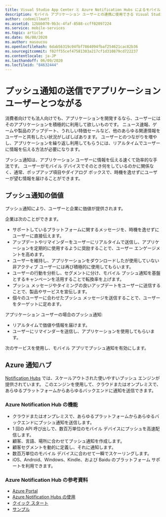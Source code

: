 ```yaml
---
title: Visual Studio App Center と Azure Notification Hubs によるモバイル アプリのプッシュ通知の重要性
description: モバイル アプリケーション ユーザーとの連携に使用できる Visual Studio App Center などのサービスについて説明します。
author: codemillmatt
ms.assetid: 12bbb070-9b3c-4faf-8588-ccff02097224
ms.service: mobile-services
ms.topic: article
ms.date: 06/08/2020
ms.author: masoucou
ms.openlocfilehash: 6dab56319c04fbf7864094fbaf254621cac82b36
ms.sourcegitcommit: f02ff55cef47581303a217cf1d310879cd722237
ms.contentlocale: ja-JP
ms.lasthandoff: 06/09/2020
ms.locfileid: "84632444"
---
```

# <a name="engage-with-your-application-users-by-sending-push-notifications"></a>プッシュ通知の送信でアプリケーション ユーザーとつながる

消費者向けでも法人向けでも、アプリケーションを開発するなら、ユーザーにはそのアプリケーションを積極的に利用して欲しいものです。 ニュース速報、ゲームや製品のアップデート、うれしい特価セールなど、他のあらゆる関連情報をユーザーと共有したい状況がしばしばあります。 ユーザーとのつながりを増やし、アプリケーションを繰り返し利用してもらうには、リアルタイムでユーザーに情報を伝える方法が必要になります。

プッシュ通知は、アプリケーション ユーザーに情報を伝える速くて効率的な手法です。 ユーザーがモバイル デバイスでそのとき何をしているのかに関係なく、通常、ポップアップ項目やダイアログ ボックスで、時機を逸せずにユーザーが望む情報を届けることができます。

## <a name="value-of-push-notifications"></a>プッシュ通知の価値

プッシュ通知により、ユーザーと企業に価値が提供されます。

企業は次のことができます。

- サポートしているプラットフォームに関するメッセージを、時機を逸せずにユーザーに直接伝えます。
- アップデートやリマインダーをユーザーにリアルタイムで送信し、アプリケーションを定期的に使用するように奨励することで、ユーザー エンゲージメントを高めます。
- ユーザーを維持し、アプリケーションをダウンロードしたが使用していない非アクティブ ユーザーには再び積極的に使用してもらいます。
- ユーザーの行動を分析し、セグメントに分け、モバイル プッシュ通知を基盤とするキャンペーンを活用することで転換率を上げます。
- プッシュ メッセージやタイミングの良いアップデートをユーザーに送信することで、製品やサービスを宣伝します。
- 個々のユーザーに合わせたプッシュ メッセージを送信することで、ユーザーをターゲットに定めます。

アプリケーション ユーザーの場合のプッシュ通知:

- リアルタイムで価値や情報を届けます。
- ユーザーにリマインダーを送信し、アプリケーションを使用してもらいます。

次のサービスを使用し、モバイル アプリでプッシュ通知を有効にします。

## <a name="azure-notification-hubs"></a>Azure 通知ハブ

[Notification Hubs](/azure/notification-hubs/notification-hubs-push-notification-overview) では、スケールアウトされた使いやすいプッシュ エンジンが提供されています。 このエンジンを使用して、クラウドまたはオンプレミスで、あらゆるプラットフォームからあらゆるバックエンドに通知を送信できます。

### <a name="azure-notification-hub-features"></a>Azure Notification Hub の機能

- クラウドまたはオンプレミスで、あらゆるプラットフォームからあらゆるバックエンドにプッシュ通知を送信します。
- 1 回の API 呼び出しで、数百万単位のモバイル デバイスにプッシュを高速配信します。
- 顧客、言語、場所に合わせてプッシュ通知を作成します。
- 顧客セグメントを動的に定義し、それに通知します。
- 数百万単位のモバイル デバイスに合わせて一瞬でスケーリングします。
- iOS、Android、Windows、Kindle、および Baidu のプラットフォーム サポートを利用できます。

### <a name="azure-notification-hub-references"></a>Azure Notification Hub の参考資料

- [Azure Portal](https://portal.azure.com) 
- [Azure Notification Hubs の使用](/azure/notification-hubs/)
- [クイック スタート](/azure/notification-hubs/create-notification-hub-portal)
- [サンプル](/azure/notification-hubs/samples)
